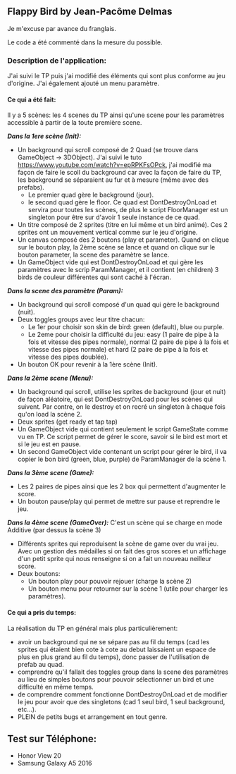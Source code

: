 ## **Flappy Bird by Jean-Pacôme Delmas**

Je m'excuse par avance du franglais.

Le code a été commenté dans la mesure du possible.

### **Description de l'application:**

J'ai suivi le TP puis j'ai modifié des éléments qui sont plus conforme au jeu d'origine.
J'ai également ajouté un menu paramètre.

#### **Ce qui a été fait:**

Il y a 5 scènes: les 4 scenes du TP ainsi qu'une scene pour les paramètres accessible à partir de la toute première scene.

_**Dans la 1ere scène (Init):**_

- Un background qui scroll composé de 2 Quad (se trouve dans GameObject -> 3DObject).
J'ai suivi le tuto https://www.youtube.com/watch?v=epRPKFsOPck, j'ai modifié ma façon de faire le scoll du background car
avec la façon de faire du TP, les background se séparaient au fur et à mesure (même avec des prefabs).
    - Le premier quad gère le background (jour).
    - le second quad gère le floor. Ce quad est DontDestroyOnLoad et servira pour toutes les scènes, de plus le script
    FloorManager est un singleton pour être sur d'avoir 1 seule instance de ce quad.
- Un titre composé de 2 sprites (titre en lui même et un bird animé). Ces 2 sprites ont un mouvement vertical comme sur
le jeu d'origine.
- Un canvas composé des 2 boutons (play et parameter). Quand on clique sur le bouton play, la 2ème scène se lance et
quand on clique sur le bouton parameter, la scene des paramètre se lance.
- Un GameObject vide qui est DontDestroyOnLoad et qui gère les paramètres avec le scrip ParamManager, et il contient
(en children) 3 birds de couleur différentes qui sont caché à l'écran.

**_Dans la scene des paramètre (Param):_**

- Un background qui scroll composé d'un quad qui gère le background (nuit).
- Deux toggles groups avec leur titre chacun:
    - Le 1er pour choisir son skin de bird: green (default), blue ou purple.
    - Le 2eme pour choisir la difficulté du jeu: easy (1 paire de pipe à la fois et vitesse des pipes normale),
    normal (2 paire de pipe à la fois et vitesse des pipes normale) et hard (2 paire de pipe à la fois et vitesse des
    pipes doublée).
- Un bouton OK pour revenir à la 1ère scène (Init).

**_Dans la 2ème scene (Menu):_**

- Un background qui scroll, utilise les sprites de background (jour et nuit) de façon aléatoire, qui est DontDestroyOnLoad
pour les scènes qui suivent. Par contre, on le destroy et on recré un singleton à chaque fois qu'on load la scène 2.
- Deux sprites (get ready et tap tap)
- Un GameObject vide qui contient seulement le script GameState comme vu en TP. Ce script permet de gérer le score, savoir
si le bird est mort et si le jeu est en pause.
- Un second GameObject vide contenant un script pour gérer le bird, il va copier le bon bird (green, blue, purple) de
ParamManager de la scène 1.

**_Dans la 3ème scene (Game):_**

- Les 2 paires de pipes ainsi que les 2 box qui permettent d'augmenter le score.
- Un bouton pause/play qui permet de mettre sur pause et reprendre le jeu.

**_Dans la 4ème scene (GameOver):_**
C'est un scène qui se charge en mode Additive (par dessus la scène 3)

- Différents sprites qui reproduisent la scène de game over du vrai jeu. Avec un gestion des médailles si on fait des gros
scores et un affichage d'un petit sprite qui nous renseigne si on a fait un nouveau neilleur score.
- Deux boutons:
    - Un bouton play pour pouvoir rejouer (charge la scène 2)
    - Un bouton menu pour retourner sur la scène 1 (utile pour charger les paramètres).

#### Ce qui a pris du temps:

La réalisation du TP en général mais plus particulièrement:
- avoir un background qui ne se sépare pas au fil du temps (cad les sprites qui étaient bien cote à cote au debut laissaient
un espace de plus en plus grand au fil du temps), donc passer de l'utilisation de prefab au quad.
- comprendre qu'il fallait des toggles group dans la scene des paramètres au lieu de simples boutons pour pouvoir sélectionner
un bird et une difficulté en même temps.
- de comprendre comment fonctionne DontDestroyOnLoad et de modifier le jeu pour avoir que des singletons (cad 1 seul bird,
1 seul background, etc...).
- PLEIN de petits bugs et arrangement en tout genre.

## **Test sur Téléphone:**

- Honor View 20
- Samsung Galaxy A5 2016
